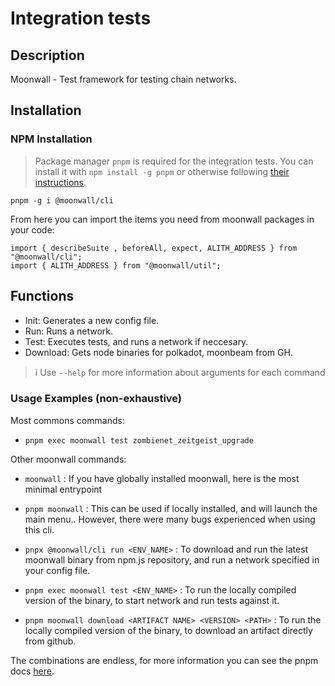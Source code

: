 # Integration tests

## Description

Moonwall - Test framework for testing chain networks.

## Installation

### NPM Installation

> Package manager `pnpm` is required for the integration tests. You can install it with `npm install -g pnpm` or otherwise following [their instructions](https://pnpm.io/installation).

```
pnpm -g i @moonwall/cli
```

From here you can import the items you need from moonwall packages in your code:
```
import { describeSuite , beforeAll, expect, ALITH_ADDRESS } from "@moonwall/cli";
import { ALITH_ADDRESS } from "@moonwall/util";
```

## Functions

- Init: Generates a new config file.
- Run: Runs a network.
- Test: Executes tests, and runs a network if neccesary.
- Download: Gets node binaries for polkadot, moonbeam from GH.

> :information_source: Use `--help` for more information about arguments for each command

### Usage Examples (non-exhaustive)

Most commons commands:

- `pnpm exec moonwall test zombienet_zeitgeist_upgrade`

Other moonwall commands:

- `moonwall` : If you have globally installed moonwall, here is the most minimal entrypoint

- `pnpm moonwall` : This can be used if locally installed, and will launch the main menu.. However, there were many bugs experienced when using this cli.

- `pnpx @moonwall/cli run <ENV_NAME>` : To download and run the latest moonwall binary from npm.js repository, and run a network specified in your config file.

- `pnpm exec moonwall test <ENV_NAME>` : To run the locally compiled version of the binary, to start network and run tests against it.

- `pnpm moonwall download <ARTIFACT NAME> <VERSION> <PATH>` : To run the locally compiled version of the binary, to download an artifact directly from github.


The combinations are endless, for more information you can see the pnpm docs [here](https://pnpm.io/cli/run).